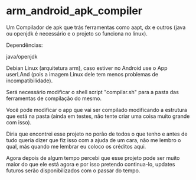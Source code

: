 # arm_android_apk_compiler
Um Compilador de apk que trás ferramentas como aapt, dx e outros (java ou openjdk é necessário e o projeto so funciona no linux).

Dependências:

java/openjdk

Debian Linux (arquitetura arm), caso estiver no Android use o App userLAnd (pois a imagem Linux dele tem menos problemas de incompatibilidade).

Será necessário modificar o shell script "compilar.sh" para a pasta das ferramentas de compilação do mesmo.

Você pode modificar o app que vai ser compilado modificando a estrutura que está na pasta (ainda em testes, não tente criar uma coisa muito grande com isso).

Diria que encontrei esse projeto no porão de todos o que tenho e antes de tudo queria dizer que fiz isso com a ajuda de um cara, não me lembro o qual, más quando me lembrar eu coloco os créditos aqui.

Agora depois de algum tempo percebi que esse projeto pode ser muito maior do que ele está agora e por isso pretendo continua-lo, updates futuros serão disponibilizados com o passar do tempo.
